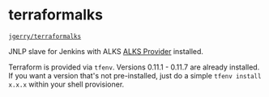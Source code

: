 # terraformalks

[`jgerry/terraformalks`](https://hub.docker.com/r/jgerry/terraformalks/)

JNLP slave for Jenkins with ALKS [ALKS Provider](github.com/Cox-Automotive/terraform-provider-alks) installed.

Terraform is provided via `tfenv`. Versions 0.11.1 - 0.11.7 are already installed. If you want a version that's not pre-installed, just do a simple `tfenv install x.x.x` within your shell provisioner. 
